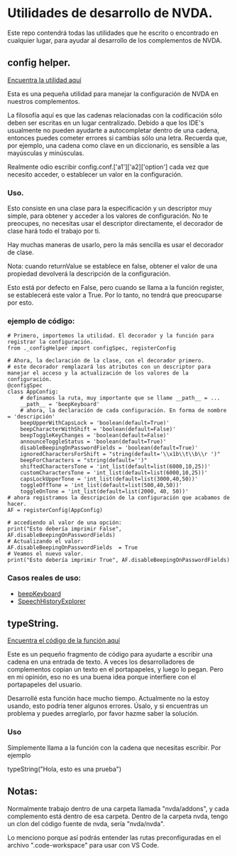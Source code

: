 # Utilidades de desarrollo de NVDA.
Este repo contendrá todas las utilidades que he escrito o encontrado en cualquier lugar, para ayudar al desarrollo de los complementos de NVDA.

## config helper.
[Encuentra la utilidad aquí](https://raw.githubusercontent.com/davidacm/NVDADevelopmentUtilities/master/src/_configHelper.py)

Esta es una pequeña utilidad para manejar la configuración de NVDA en nuestros complementos.

La filosofía aquí es que las cadenas relacionadas con la codificación sólo deben ser escritas en un lugar centralizado.
Debido a que los IDE's usualmente no pueden ayudarte a autocompletar dentro de una cadena, entonces puedes cometer errores si cambias sólo una letra. Recuerda que, por ejemplo, una cadena como clave en un diccionario, es sensible a las mayúsculas y minúsculas.

Realmente odio escribir config.conf.['a1']['a2]['option'] cada vez que
necesito acceder, o establecer un valor en la configuración.

### Uso.

Esto consiste en una clase para la especificación y un descriptor muy simple, para obtener y
acceder a los valores de configuración. No te preocupes, no necesitas usar el descriptor directamente, el decorador de clase hará todo el trabajo por ti.

Hay muchas maneras de usarlo, pero la más sencilla es usar el decorador de clase.

Nota: cuando returnValue se establece en false, obtener el valor de una propiedad devolverá la descripción de la configuración.

Esto está por defecto en False, pero cuando se llama a la función register, se establecerá este valor a True.
Por lo tanto, no tendrá que preocuparse por esto.

### ejemplo de código:

```
# Primero, importemos la utilidad. El decorador y la función para registrar la configuración.
from ._configHelper import configSpec, registerConfig

# Ahora, la declaración de la clase, con el decorador primero.
# este decorador remplazará los atributos con un descriptor para manejar el acceso y la actualización de los valores de la configuración.
@configSpec
class AppConfig:
	# definamos la ruta, muy importante que se llame __path__ = ...
	__path__ = 'beepKeyboard'
	# ahora, la declaración de cada configuración. En forma de nombre = 'descripción'
	beepUpperWithCapsLock = 'boolean(default=True)'
	beepCharacterWithShift = 'boolean(default=False)'
	beepToggleKeyChanges = 'boolean(default=False)'
	announceToggleStatus = 'boolean(default=True)'
	disableBeepingOnPasswordFields = 'boolean(default=True)'
	ignoredCharactersForShift = "string(default='\\x1b\\t\\b\\r ')"
	beepForCharacters = "string(default='')"
	shiftedCharactersTone = 'int_list(default=list(6000,10,25))'
	customCharactersTone = 'int_list(default=list(6000,10,25))'
	capsLockUpperTone = 'int_list(default=list(3000,40,50))'
	toggleOffTone = 'int_list(default=list(500,40,50))'
	toggleOnTone = 'int_list(default=list(2000, 40, 50))'
# ahora registramos la descripción de la configuración que acabamos de hacer.
AF = registerConfig(AppConfig)

# accediendo al valor de una opción:
print("Esto debería imprimir False", AF.disableBeepingOnPasswordFields)
# Actualizando el valor:
AF.disableBeepingOnPasswordFields  = True
# Veamos el nuevo valor.
print("Esto debería imprimir True", AF.disableBeepingOnPasswordFields)
```

### Casos reales de uso:

* [beepKeyboard](https://github.com/davidacm/beepkeyboard)
* [SpeechHistoryExplorer](https://github.com/davidacm/SpeechHistoryExplorer)

## typeString.
[Encuentra el código de la función aquí](https://raw.githubusercontent.com/davidacm/NVDADevelopmentUtilities/master/src/typeString.py)

Este es un pequeño fragmento de código para ayudarte a escribir una cadena en una entrada de texto. A veces los desarrolladores de complementos copian un texto en el portapapeles, y luego lo pegan. Pero en mi opinión, eso no es una buena idea porque interfiere con el portapapeles del usuario.

Desarrollé esta función hace mucho tiempo. Actualmente no la estoy usando, esto podría tener algunos errores. Úsalo, y si encuentras un problema y puedes arreglarlo, por favor hazme saber la solución.

### Uso

Simplemente llama a la función con la cadena que necesitas escribir. Por ejemplo

typeString("Hola, esto es una prueba")


## Notas:

Normalmente trabajo dentro de una carpeta llamada "nvda/addons", y cada complemento está dentro de esa carpeta.
Dentro de la carpeta nvda, tengo un clon del código fuente de nvda, sería "nvda/nvda".

Lo menciono porque así podrás entender las rutas preconfiguradas en el archivo ".code-workspace" para usar con VS Code.
